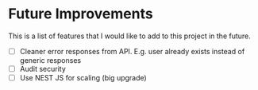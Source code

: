 # Future Improvements

This is a list of features that I would like to add to this project in the future.

-   [ ] Cleaner error responses from API. E.g. user already exists instead of generic responses
-   [ ] Audit security
-   [ ] Use NEST JS for scaling (big upgrade)

